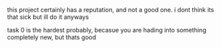 this project certainly has a reputation, and not a good one. i dont think its that sick but ill do it anyways

task 0 is the hardest probably, becasue you are hading into something completely new, but thats good